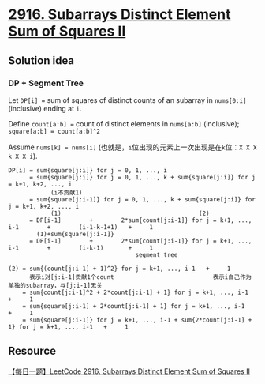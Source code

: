 # [2916. Subarrays Distinct Element Sum of Squares II](https://leetcode.com/problems/subarrays-distinct-element-sum-of-squares-ii/description/)

## Solution idea
### DP + Segment Tree
Let `DP[i] =` sum of squares of distinct counts of an subarray in `nums[0:i]` (inclusive) ending at `i`.

Define `count[a:b] =` count of distinct elements in `nums[a:b]` (inclusive); `square[a:b] = count[a:b]^2`

Assume `nums[k] = nums[i]` (也就是，`i`位出现的元素上一次出现是在`k`位：`X X X k X X i`).
```
DP[i] = sum{square[j:i]} for j = 0, 1, ..., i
      = sum{square[j:i]} for j = 0, 1, ..., k + sum{square[j:i]} for j = k+1, k+2, ..., i
            (i不贡献1)
      = sum{square[j:i-1]} for j = 0, 1, ..., k + sum{square[j:i]} for j = k+1, k+2, ..., i
            (1)                                       (2)
      = DP[i-1]        +        2*sum{count[j:i-1]} for j = k+1, ..., i-1        +        (i-1-k-1+1)   +     1
        (1)+sum{square[j:i-1]}
      = DP[i-1]        +        2*sum{count[j:i-1]} for j = k+1, ..., i-1        +        (i-k-1)       +     1
                                    segment tree
```

```
(2) = sum{(count[j:i-1] + 1)^2} for j = k+1, ..., i-1   +     1
      表示i对[j:i-1]贡献1个count                            表示i自己作为单独的subarray，与[j:i-1]无关
    = sum{count[j:i-1]^2 + 2*count[j:i-1] + 1} for j = k+1, ..., i-1   +     1
    = sum{square[j:i-1] + 2*count[j:i-1] + 1} for j = k+1, ..., i-1   +     1
    = sum{square[j:i-1]} for j = k+1, ..., i-1 + sum{2*count[j:i-1] + 1} for j = k+1, ..., i-1   +     1
```


## Resource
[【每日一题】LeetCode 2916. Subarrays Distinct Element Sum of Squares II](https://www.youtube.com/watch?v=Ga19fyvyyKk&ab_channel=HuifengGuan)
